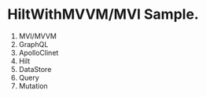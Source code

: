 # HiltWithMVVM/MVI Sample.  


1. MVI/MVVM<br />
2. GraphQL<br />
3. ApolloClinet<br />
4. Hilt<br />
5. DataStore<br />
6. Query<br />
7. Mutation



